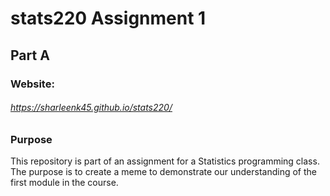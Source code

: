# stats220 Assignment 1
## Part A

### Website:
###### https://sharleenk45.github.io/stats220/

### Purpose
This repository is part of an assignment for a Statistics programming class. The purpose is to create a meme to demonstrate our understanding of the first module in the course.



